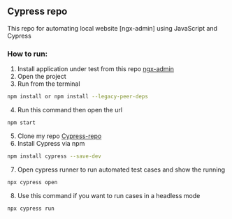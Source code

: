 ## Cypress repo
This repo for automating local website [ngx-admin] using JavaScript and Cypress

### How to run:
1. Install application under test from this repo [ngx-admin](https://github.com/Postavshik/ngx-cypress-test)  
2. Open the project 
3. Run from the terminal 
```bash
npm install or npm install --legacy-peer-deps
```
4. Run this command then open the url
```bash
npm start
```
5. Clone my repo [Cypress-repo](https://github.com/yasminateya/Cypress-repo) 
6. Install Cypress via npm
```bash
npm install cypress --save-dev
```
7. Open cypress runner to run automated test cases and show the running
```bash
npx cypress open
```
8. Use this command if you want to run cases in a headless mode
```bash
npx cypress run
```
